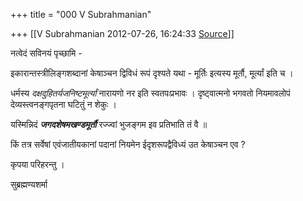 +++
title = "000 V Subrahmanian"

+++
[[V Subrahmanian	2012-07-26, 16:24:33 [Source](https://groups.google.com/g/bvparishat/c/rJVJJoRVYhY)]]



नत्वेदं सविनयं पृच्छामि -  
  
इकारान्तस्त्रीलिङ्गशब्दानां केषाञ्चन द्विविधं रूपं दृश्यते यथा - मूर्तिः इत्यस्य मूर्तौ, मूर्त्यां इति च ।  
  
धर्मस्य *दक्षदुहितर्यजनिष्टमूर्त्यां* नारायणो नर इति स्वतपःप्रभावः । दृष्ट्वात्मनो भगवतो नियमावलोपं देव्यस्त्वनङ्गपृतना घटितुं न शेकुः ।  
  
यस्मिन्निदं ***जगदशेषमखण्डमूर्तौ*** रज्ज्वां भुजङ्गम इव प्रतिभाति तं वै ॥  
  
किं तत्र सर्वेषां एवंजातीयकानां पदानां नियमेन ईदृशरूपद्वैविध्यं उत केषाञ्चन एव ?   
  
कृपया परिहरन्तु ।  
  
सुब्रह्मण्यशर्मा  
  
  
  
  

